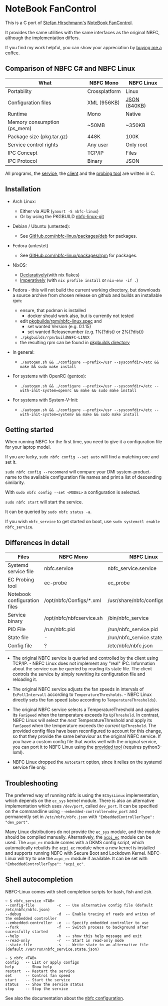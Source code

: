 NoteBook FanControl
===================

This is a C port of [Stefan Hirschmann's](https://github.com/hirschmann) [NoteBook FanControl](https://github.com/hirschmann/nbfc).

It provides the same utilities with the same interfaces as the original NBFC, although the implementation differs.

If you find my work helpful, you can show your appreciation by [buying me a coffee](https://paypal.me/BenjaminAbendroth).

Comparison of NBFC C# and NBFC Linux
------------------------------------

|What                             | NBFC Mono                             | NBFC Linux                                  |
|---------------------------------|---------------------------------------|----------------------------------------------
|Portability                      | Crossplatform                         | Linux                                       |
|Configuration files              | XML (956KB)                           | [JSON](share/nbfc/configs) (840KB)          |
|Runtime                          | Mono                                  | Native                                      |
|Memory consumption (ps\_mem)     | ~50MB                                 | ~350KB                                      |
|Package size (pkg.tar.gz)        | 448K	                              | 100K                                        |
|Service control rights           | Any user                              | Only root                                   |
|IPC Concept                      | TCP/IP                                | Files                                       |
|IPC Protocol                     | Binary                                | JSON                                        |

All programs, the [service](doc/nbfc_service.1.md), the [client](doc/nbfc.1.md) and the [probing tool](doc/ec_probe.1.md) are written in C.

Installation
------------

- Arch Linux:
  - Either via AUR (`yaourt -S nbfc-linux`)
  - Or by using the PKGBUILD [nbfc-linux-git](pkgbuilds/nbfc-linux-git/PKGBUILD)

- Debian / Ubuntu (untested):
  - See [GitHub.com/nbfc-linux/packages/deb](https://github.com/nbfc-linux/packages/tree/main/deb) for packages.

- Fedora (untestet)
  - See [GitHub.com/nbfc-linux/packages/rpm](https://github.com/nbfc-linux/packages/tree/main/rpm) for packages.

- NixOS:
  - [Declaratively](nixos-installation-new.md)(with nix flakes)
  - [Imperatively](nixos-installation.md) (with `nix profile install` or `nix-env -if .`)

- Fedora - this will not build the current working directory, but downloads a source archive from chosen release on github and builds an installable rpm:
  - ensure, that podman is installed
    - docker should work also, but is currently not tested
  - edit [pkgbuilds/rpm/nbfc-linux.spec](./pkgbuilds/rpm/nbfc-linux.spec) and 
    - set wanted Version (e.g. 0.1.15)
    - set wanted Releasenumber (e.g. 1%{?dist} or 2%{?dist})
  - `./pkgbuilds/rpm/buildNBFC-LINUX`
  - the resulting rpm can be found in [pkgbuilds directory](./pkgbuilds/)

- In general:
  - `./autogen.sh && ./configure --prefix=/usr --sysconfdir=/etc && make && sudo make install`

- For systems with OpenRC (gentoo):
  - `./autogen.sh && ./configure --prefix=/usr --sysconfdir=/etc --with-init-system=openrc && make && sudo make install`

- For systems with System-V-Init:
  - `./autogen.sh && ./configure --prefix=/usr --sysconfdir=/etc --with-init-system=systemv && make && sudo make install`

Getting started
---------------

When running NBFC for the first time, you need to give it a configuration file for your laptop model.

If you are lucky, `sudo nbfc config --set auto` will find a matching one and set it.

`sudo nbfc config --recommend` will compare your DMI system-product-name to the available configuration file names and print a list of descending similarity.

With `sudo nbfc config --set <MODEL>` a configuration is selected.

`sudo nbfc start` will start the service.

It can be queried by `sudo nbfc status -a`.

If you wish `nbfc_service` to get started on boot, use `sudo systemctl enable nbfc_service`.


Differences in detail
---------------------

|Files                            | NBFC Mono                             | NBFC Linux                                  |
|---------------------------------|---------------------------------------|----------------------------------------------
|Systemd service file             | nbfc.service                          | nbfc\_service.service                       |
|EC Probing tool                  | ec-probe                              | ec\_probe                                   |
|Notebook configuration files     | /opt/nbfc/Configs/\*.xml              | /usr/share/nbfc/configs/\*.json             |
|Service binary                   | /opt/nbfc/nbfcservice.sh              | /bin/nbfc\_service                          |
|PID File                         | /run/nbfc.pid                         | /run/nbfc\_service.pid                      |
|State file                       | -                                     | /run/nbfc\_service.state.json               |
|Config file                      | ?                                     | /etc/nbfc/nbfc.json                         |

- The original NBFC service is queried and controlled by the client using TCP/IP. - NBFC Linux does not implement any "real" IPC. Information about the service can be queried by reading its state file. The client controls the service by simply rewriting its configuration file and reloading it.

- The original NBFC service adjusts the fan speeds in intervals of `EcPollIntervall` according to `TemperatureThresholds`. - NBFC Linux directly sets the fan speed (also according to `TemperatureThresholds`).

- The original NBFC service selects a TemperatureThreshold and applies its `FanSpeed` when the temperature exceeds its `UpThreshold`. In contrast, NBFC Linux will select the *next* TemperatureThreshold and apply its `FanSpeed` when the temperature exceeds the *current* `UpThreshold`. The provided config files have been reconfigured to account for this change, so that they provide the same behaviour as the original NBFC service. If you have a custom config file that works well with the original service, you can port it to NBFC Linux using the [provided tool](/tools/config_to_json.py) (requires python3-lxml).

- NBFC Linux dropped the `Autostart` option, since it relies on the systemd service file only.

Troubleshooting
---------------
The preferred way of running nbfc is using the `ECSysLinux` implementation, which depends on the `ec_sys` kernel module.
There is also an alternative implementation which uses `/dev/port`, called `dev_port`.
It can be specified on the commandline using `--embedded-controller=dev_port` and permanently set in `/etc/nbfc/nbfc.json` with `"EmbeddedControllerType": "dev_port"`.

Many Linux distributions do not provide the `ec_sys` module, and the module should be compiled manually. Alternatively, the [`acpi_ec`](https://github.com/MusiKid/acpi_ec) module can be used. The `acpi_ec` module comes with a DKMS config script, which automatically rebuilds the `acpi_ec` module when a new kernel is installed and supports running NBFC with Secure Boot and Lockdown Kernel. NBFC-Linux will try to use the `acpi_ec` module if available. It can be set with `"EmbeddedControllerType": "acpi_ec"`.

Shell autocompletion
--------------------

NBFC-Linux comes with shell completion scripts for bash, fish and zsh.

```
~ $ nbfc_service <TAB>
--config-file          -c  -- Use alternative config file (default /etc/nbfc/nbfc.json)
--debug                -d  -- Enable tracing of reads and writes of the embedded controller
--embedded-controller  -e  -- Specify embedded controller to use
--fork                 -f  -- Switch process to background after sucessfully started
--help                 -h  -- show this help message and exit
--read-only            -r  -- Start in read-only mode
--state-file           -s  -- Write state to an alternative file (default /var/run/nbfc_service.state.json)

~ $ nbfc <TAB>
config   -- List or apply configs
help     -- Show help
restart  -- Restart the service
set      -- Control fan speed
start    -- Start the service
status   -- Show the service status
stop     -- Stop the service
```

See also the documentation about the [nbfc configuration](doc/nbfc_service.json.5.md).
